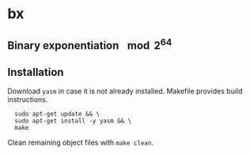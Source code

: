 # bx
## Binary exponentiation $\mod  2^{64}$


## Installation
Download `yasm` in case it is not already installed. Makefile provides build instructions.
```
  sudo apt-get update && \
  sudo apt-get install -y yasm && \
  make
```

Clean remaining object files with `make clean`.
